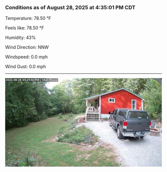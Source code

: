 ### Conditions as of August 28, 2025 at 4:35:01 PM CDT 

Temperature: 78.50 &deg;F

Feels like: 78.50 &deg;F

Humidity: 43%

Wind Direction: NNW

Windspeed: 0.0 mph

Wind Gust: 0.0 mph

---

<img src="./images/latest.jpeg"/>

